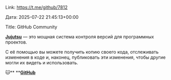 Link: https://t.me/github/7812

Дата: 2025-07-22 21:45:13+00:00

Title: GitHub Community

[**Jujutsu**](https://github.com/jj-vcs/jj) — это мощная система контроля версий для программных проектов. 

С её помощью вы можете получить копию своего кода,
отслеживать изменения в коде и, наконец, публиковать эти
изменения, чтобы другие могли их видеть и использовать.

🐱** **[**GitHub**](https://t.me/+3xphzXTayGE1NDVi)

